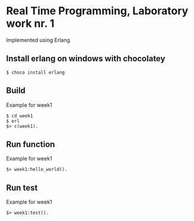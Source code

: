 # Real Time Programming, Laboratory work nr. 1

Implemented using Erlang

## Install erlang on windows with chocolatey

```
$ choco install erlang
```

## Build

Example for week1

```
$ cd week1
$ erl
$> c(week1).
```

## Run function

Example for week1

```
$> week1:hello_world().
```

## Run test

Example for week1

```
$> week1:test().
```
